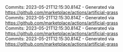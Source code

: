 Commits: 2023-05-21T12:15:30.814Z - Generated via https://github.com/marketplace/actions/artificial-grass
<br>
Commits: 2023-05-21T12:15:30.814Z - Generated via https://github.com/marketplace/actions/artificial-grass
<br>
Commits: 2023-05-21T12:15:30.814Z - Generated via https://github.com/marketplace/actions/artificial-grass
<br>
Commits: 2023-05-21T12:15:30.814Z - Generated via https://github.com/marketplace/actions/artificial-grass
<br>
